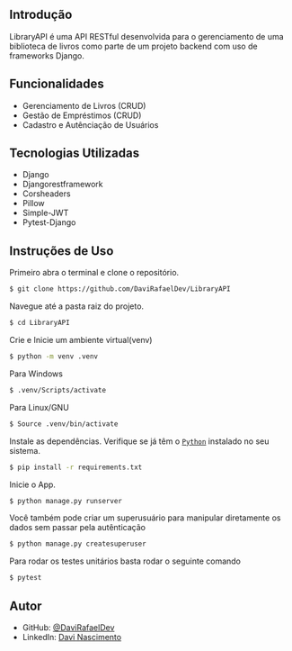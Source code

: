 ## Introdução

LibraryAPI é uma API RESTful desenvolvida para o gerenciamento de uma biblioteca de livros como parte de um projeto backend com uso de frameworks Django.

## Funcionalidades

- Gerenciamento de Livros (CRUD)
- Gestão de Empréstimos (CRUD)
- Cadastro e Autênciação de Usuários

## Tecnologias Utilizadas

- Django
- Djangorestframework
- Corsheaders
- Pillow
- Simple-JWT
- Pytest-Django

## Instruções de Uso

Primeiro abra o terminal e clone o repositório.
```bash
$ git clone https://github.com/DaviRafaelDev/LibraryAPI
```

Navegue até a pasta raiz do projeto.
```bash
$ cd LibraryAPI
```

Crie e Inicie um ambiente virtual(venv)
```bash
$ python -m venv .venv
```

Para Windows
```bash
$ .venv/Scripts/activate
```
Para Linux/GNU
```bash
$ Source .venv/bin/activate
```

Instale as dependências. Verifique se já têm o [`Python`](https://www.python.org/downloads/) instalado no seu sistema.
```bash
$ pip install -r requirements.txt
```

Inicie o App.
```bash
$ python manage.py runserver
```

Você também pode criar um superusuário para manipular diretamente os dados sem passar pela autênticação
```bash
$ python manage.py createsuperuser
```

Para rodar os testes unitários basta rodar o seguinte comando
```bash
$ pytest
```

## Autor

- GitHub: [@DaviRafaelDev](https://github.com/DaviRafaelDev)
- LinkedIn: [Davi Nascimento](https://www.linkedin.com/in/davinascimentodev/)
